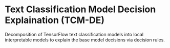 # Text Classification Model Decision Explaination (TCM-DE)
Decomposition of TensorFlow text classification models into local interpretable models to explain the base model decisions via decision rules.
